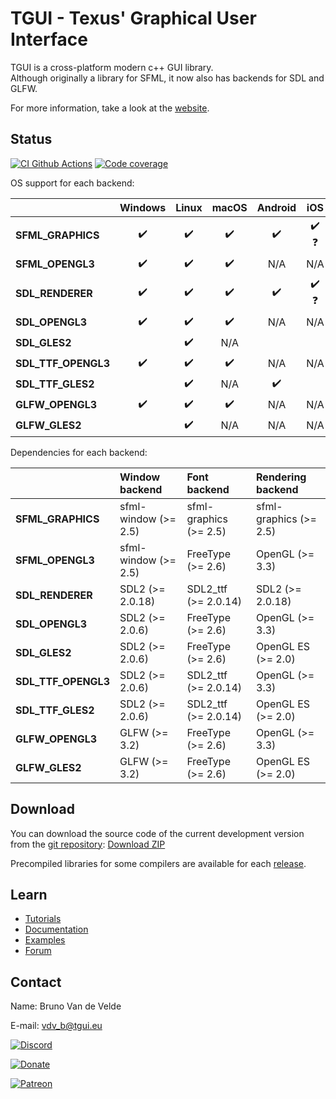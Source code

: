 TGUI - Texus' Graphical User Interface
=======================================

TGUI is a cross-platform modern c++ GUI library.  
Although originally a library for SFML, it now also has backends for SDL and GLFW.

For more information, take a look at the [website](https://tgui.eu).


Status
------

[![CI Github Actions](https://github.com/texus/TGUI/workflows/CI/badge.svg?branch=0.10)](https://github.com/texus/TGUI/actions)
[![Code coverage](https://codecov.io/gh/texus/TGUI/branch/0.10/graph/badge.svg)](https://codecov.io/gh/texus/TGUI/branch/0.10)

OS support for each backend:

|                         | Windows             | Linux               | macOS               | Android             | iOS                 |
|:------------------------|:-------------------:|:-------------------:|:-------------------:|:-------------------:|:-------------------:|
| **SFML\_GRAPHICS**      | :heavy_check_mark:  | :heavy_check_mark:  | :heavy_check_mark:  | :heavy_check_mark:  | :heavy_check_mark: :question: |
| **SFML\_OPENGL3**       | :heavy_check_mark:  | :heavy_check_mark:  | :heavy_check_mark:  | N/A                 | N/A                 |
| **SDL\_RENDERER**       | :heavy_check_mark:  | :heavy_check_mark:  | :heavy_check_mark:  | :heavy_check_mark:  | :heavy_check_mark: :question: |
| **SDL\_OPENGL3**        | :heavy_check_mark:  | :heavy_check_mark:  | :heavy_check_mark:  | N/A                 | N/A                 |
| **SDL\_GLES2**          |                     | :heavy_check_mark:  | N/A                 |                     |                     |
| **SDL\_TTF\_OPENGL3**   | :heavy_check_mark:  | :heavy_check_mark:  | :heavy_check_mark:  | N/A                 | N/A                 |
| **SDL\_TTF\_GLES2**     |                     | :heavy_check_mark:  | N/A                 | :heavy_check_mark:  |                     |
| **GLFW\_OPENGL3**       | :heavy_check_mark:  | :heavy_check_mark:  | :heavy_check_mark:  | N/A                 | N/A                 |
| **GLFW\_GLES2**         |                     | :heavy_check_mark:  | N/A                 | N/A                 | N/A                 |


Dependencies for each backend:

|                         | Window backend        | Font backend            | Rendering backend       |
|:------------------------|:----------------------|:------------------------|:------------------------|
| **SFML\_GRAPHICS**      | sfml-window  (>= 2.5) | sfml-graphics  (>= 2.5) | sfml-graphics  (>= 2.5) |
| **SFML\_OPENGL3**       | sfml-window  (>= 2.5) | FreeType  (>= 2.6)      | OpenGL  (>= 3.3)        |
| **SDL\_RENDERER**       | SDL2  (>= 2.0.18)     | SDL2_ttf  (>= 2.0.14)   | SDL2  (>= 2.0.18)       |
| **SDL\_OPENGL3**        | SDL2  (>= 2.0.6)      | FreeType  (>= 2.6)      | OpenGL  (>= 3.3)        |
| **SDL\_GLES2**          | SDL2  (>= 2.0.6)      | FreeType  (>= 2.6)      | OpenGL ES  (>= 2.0)     |
| **SDL\_TTF\_OPENGL3**   | SDL2  (>= 2.0.6)      | SDL2_ttf  (>= 2.0.14)   | OpenGL  (>= 3.3)        |
| **SDL\_TTF\_GLES2**     | SDL2  (>= 2.0.6)      | SDL2_ttf  (>= 2.0.14)   | OpenGL ES  (>= 2.0)     |
| **GLFW\_OPENGL3**       | GLFW  (>= 3.2)        | FreeType  (>= 2.6)      | OpenGL  (>= 3.3)        |
| **GLFW\_GLES2**         | GLFW  (>= 3.2)        | FreeType  (>= 2.6)      | OpenGL ES  (>= 2.0)     |



Download
--------

You can download the source code of the current development version from the [git repository](https://github.com/texus/TGUI/tree/0.10): [Download ZIP](https://github.com/texus/TGUI/archive/0.10.zip)

Precompiled libraries for some compilers are available for each [release](https://github.com/texus/TGUI/releases).


Learn
-----

* [Tutorials](https://tgui.eu/tutorials/0.10)
* [Documentation](https://tgui.eu/documentation/0.10)
* [Examples](https://tgui.eu/examples/0.10)
* [Forum](https://forum.tgui.eu)


Contact
-------

Name: Bruno Van de Velde

E-mail: vdv_b@tgui.eu

[![Discord](https://img.shields.io/badge/chat-on_discord-7389D8.svg?logo=discord&logoColor=ffffff&labelColor=6A7EC2)](https://discord.gg/Msf4vyx)

[![Donate](https://img.shields.io/badge/Donate-PayPal-green.svg)](https://www.paypal.me/texusius)

[![Patreon](https://tgui.eu/resources/PatreonThin.png)](https://www.patreon.com/tgui)
